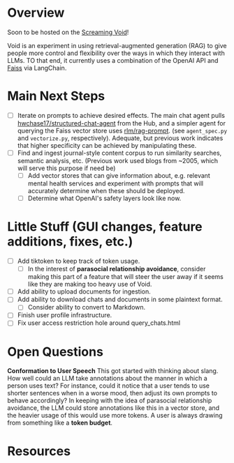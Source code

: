 # Overview
Soon to be hosted on the [Screaming Void](https://screamingvoid.com/)!

Void is an experiment in using retrieval-augmented generation (RAG) to give people more control and flexibility over the ways in which they interact with LLMs. TO that end, it currently uses a combination of the OpenAI API and [Faiss](https://github.com/facebookresearch/faiss) via LangChain.

# Main Next Steps
- [ ] Iterate on prompts to achieve desired effects. The main chat agent pulls [hwchase17/structured-chat-agent](https://smith.langchain.com/hub/hwchase17/structured-chat-agent?organizationId=6e7cb68e-d5eb-56c1-8a8a-5a32467e2996) from the Hub, and a simpler agent for querying the Faiss vector store uses [rlm/rag-prompt](rlm/rag-prompt). (see `agent_spec.py` and `vectorize.py`, respectively). Adequate, but previous work indicates that higher specificity can be achieved by manipulating these.
- [ ] Find and ingest journal-style content corpus to run similarity searches, semantic analysis, etc. (Previous work used blogs from ~2005, which will serve this purpose if need be)
    - [ ] Add vector stores that can give information about, e.g. relevant mental health services and experiment with prompts that will accurately determine when these should be deployed.
    - [ ] Determine what OpenAI's safety layers look like now.

# Little Stuff (GUI changes, feature additions, fixes, etc.)
- [ ] Add tiktoken to keep track of token usage.
    - [ ] In the interest of **parasocial relationship avoidance**, consider making this part of a feature that will steer the user away if it seems like they are making too heavy use of Void.
- [ ] Add ability to upload documents for ingestion.
- [ ] Add ability to download chats and documents in some plaintext format.
    - [ ] Consider ability to convert to Markdown.
- [ ] Finish user profile infrastructure.
- [ ] Fix user access restriction hole around query_chats.html

# Open Questions
**Conformation to User Speech**
This got started with thinking about slang. How well could an LLM take annotations about the manner in which a person uses text? For instance, could it notice that a user tends to use shorter sentences when in a worse mood, then adjust its own prompts to behave accordingly? In keeping with the idea of parasocial relationship avoidance, the LLM could store annotations like this in a vector store, and the heavier usage of this would use more tokens. A user is always drawing from something like a **token budget**.

# Resources